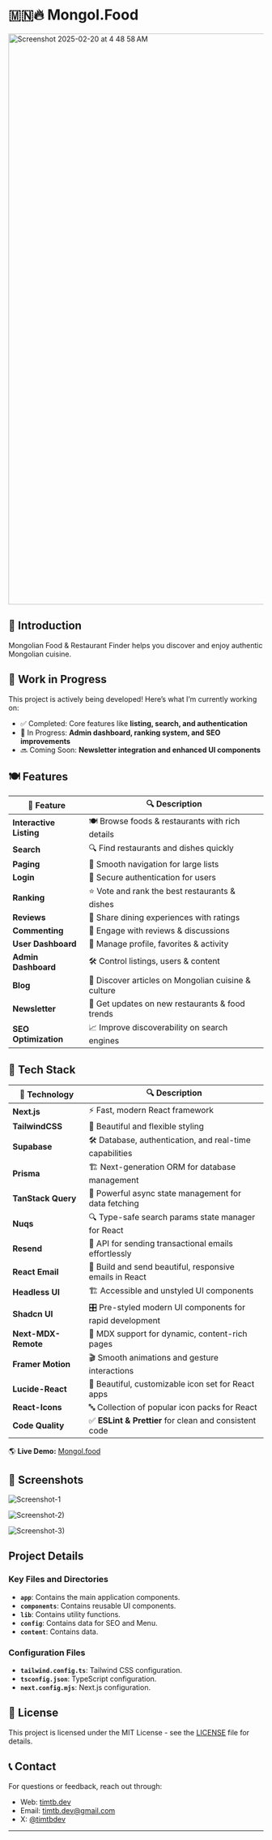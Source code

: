 # 🇲🇳🔥 Mongol.Food

<img width="1126" alt="Screenshot 2025-02-20 at 4 48 58 AM" src="https://github.com/user-attachments/assets/ae4c8f3d-407c-4aac-82ea-f90ef1c1118f" />

## 🚀 Introduction

Mongolian Food & Restaurant Finder helps you discover and enjoy authentic Mongolian cuisine.

## 🚧 Work in Progress

This project is actively being developed! Here’s what I’m currently working on:

- ✅ Completed: Core features like **listing, search, and authentication**
- 🔄 In Progress: **Admin dashboard, ranking system, and SEO improvements**
- 🔜 Coming Soon: **Newsletter integration and enhanced UI components**

## 🍽️ Features

| 🚀 Feature              | 🔍 Description                                      |
| ----------------------- | --------------------------------------------------- |
| **Interactive Listing** | 🍽️ Browse foods & restaurants with rich details     |
| **Search**              | 🔍 Find restaurants and dishes quickly              |
| **Paging**              | 📄 Smooth navigation for large lists                |
| **Login**               | 🔐 Secure authentication for users                  |
| **Ranking**             | ⭐ Vote and rank the best restaurants & dishes      |
| **Reviews**             | 📝 Share dining experiences with ratings            |
| **Commenting**          | 💬 Engage with reviews & discussions                |
| **User Dashboard**      | 👤 Manage profile, favorites & activity             |
| **Admin Dashboard**     | 🛠️ Control listings, users & content                |
| **Blog**                | 📝 Discover articles on Mongolian cuisine & culture |
| **Newsletter**          | 📩 Get updates on new restaurants & food trends     |
| **SEO Optimization**    | 📈 Improve discoverability on search engines        |

## 🚀 Tech Stack

| 🚀 Technology       | 🔍 Description                                           |
| ------------------- | -------------------------------------------------------- |
| **Next.js**         | ⚡ Fast, modern React framework                          |
| **TailwindCSS**     | 🎨 Beautiful and flexible styling                        |
| **Supabase**        | 🛠️ Database, authentication, and real-time capabilities  |
| **Prisma**          | 🏗️ Next-generation ORM for database management           |
| **TanStack Query**  | 🔄 Powerful async state management for data fetching     |
| **Nuqs**            | 🔍 Type-safe search params state manager for React       |
| **Resend**          | 📧 API for sending transactional emails effortlessly     |
| **React Email**     | 💌 Build and send beautiful, responsive emails in React  |
| **Headless UI**     | 🏗️ Accessible and unstyled UI components                 |
| **Shadcn UI**       | 🎛️ Pre-styled modern UI components for rapid development |
| **Next-MDX-Remote** | 📜 MDX support for dynamic, content-rich pages           |
| **Framer Motion**   | 🎬 Smooth animations and gesture interactions            |
| **Lucide-React**    | 🎨 Beautiful, customizable icon set for React apps       |
| **React-Icons**     | 🔤 Collection of popular icon packs for React            |
| **Code Quality**    | ✅ **ESLint & Prettier** for clean and consistent code   |

🌎 **Live Demo:** [Mongol.food](https://mongol.food)

## 📸 Screenshots

![Screenshot-1](https://github.com/user-attachments/assets/85e6651b-745b-41e6-be5f-b7ce06548633)

![Screenshot-2)](https://github.com/user-attachments/assets/9bb1caa3-f99c-4b9c-a2f5-933b7ee4af41)

![Screenshot-3)](https://github.com/user-attachments/assets/ed0c1a6c-fbaf-4386-997c-eb770208e7fd)

## Project Details

### Key Files and Directories

- **`app`**: Contains the main application components.
- **`components`**: Contains reusable UI components.
- **`lib`**: Contains utility functions.
- **`config`**: Contains data for SEO and Menu.
- **`content`**: Contains data.

### Configuration Files

- **`tailwind.config.ts`**: Tailwind CSS configuration.
- **`tsconfig.json`**: TypeScript configuration.
- **`next.config.mjs`**: Next.js configuration.

## 📝 License

This project is licensed under the MIT License - see the [LICENSE](LICENSE) file for details.

## 📞 Contact

For questions or feedback, reach out through:

- Web: [timtb.dev](https://timtb.dev)
- Email: timtb.dev@gmail.com
- X: [@timtbdev](https://x.com/timtbdev)

---
